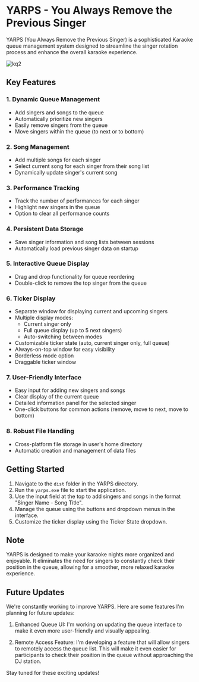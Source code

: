 # YARPS - You Always Remove the Previous Singer

YARPS (You Always Remove the Previous Singer) is a sophisticated Karaoke queue management system designed to streamline the singer rotation process and enhance the overall karaoke experience.

![kq2](https://github.com/user-attachments/assets/535c6148-405d-4fcb-b693-c14ea7174f21)


## Key Features

### 1. Dynamic Queue Management
- Add singers and songs to the queue
- Automatically prioritize new singers
- Easily remove singers from the queue
- Move singers within the queue (to next or to bottom)

### 2. Song Management
- Add multiple songs for each singer
- Select current song for each singer from their song list
- Dynamically update singer's current song

### 3. Performance Tracking
- Track the number of performances for each singer
- Highlight new singers in the queue
- Option to clear all performance counts

### 4. Persistent Data Storage
- Save singer information and song lists between sessions
- Automatically load previous singer data on startup

### 5. Interactive Queue Display
- Drag and drop functionality for queue reordering
- Double-click to remove the top singer from the queue

### 6. Ticker Display
- Separate window for displaying current and upcoming singers
- Multiple display modes:
  - Current singer only
  - Full queue display (up to 5 next singers)
  - Auto-switching between modes
- Customizable ticker state (auto, current singer only, full queue)
- Always-on-top window for easy visibility
- Borderless mode option
- Draggable ticker window

### 7. User-Friendly Interface
- Easy input for adding new singers and songs
- Clear display of the current queue
- Detailed information panel for the selected singer
- One-click buttons for common actions (remove, move to next, move to bottom)

### 8. Robust File Handling
- Cross-platform file storage in user's home directory
- Automatic creation and management of data files

## Getting Started

1. Navigate to the `dist` folder in the YARPS directory.
2. Run the `yarps.exe` file to start the application.
3. Use the input field at the top to add singers and songs in the format "Singer Name - Song Title".
4. Manage the queue using the buttons and dropdown menus in the interface.
5. Customize the ticker display using the Ticker State dropdown.

## Note

YARPS is designed to make your karaoke nights more organized and enjoyable. It eliminates the need for singers to constantly check their position in the queue, allowing for a smoother, more relaxed karaoke experience.

## Future Updates

We're constantly working to improve YARPS. Here are some features I'm planning for future updates:

1. Enhanced Queue UI: I'm working on updating the queue interface to make it even more user-friendly and visually appealing.

2. Remote Access Feature: I'm developing a feature that will allow singers to remotely access the queue list. This will make it even easier for participants to check their position in the queue without approaching the DJ station.

Stay tuned for these exciting updates!
